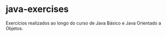 # java-exercises
Exercícios realizados ao longo do curso de Java Básico e Java Orientado a Objetos.
